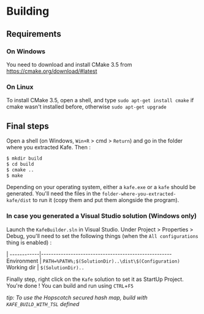 # Building

## Requirements

### On Windows

You need to download and install CMake 3.5 from https://cmake.org/download/#latest

### On Linux

To install CMake 3.5, open a shell, and type `sudo apt-get install cmake` if cmake wasn't installed before, otherwise `sudo apt-get upgrade`

## Final steps

Open a shell (on Windows, `Win+R` > cmd > `Return`) and go in the folder where you extracted Kafe. Then :

```bash
$ mkdir build
$ cd build
$ cmake ..
$ make
```

Depending on your operating system, either a `kafe.exe` or a `kafe` should be generated. You'll need the files in the `folder-where-you-extracted-kafe/dist` to run it (copy them and put them alongside the program).

### In case you generated a Visual Studio solution (Windows only)

Launch the `KafeBuilder.sln` in Visual Studio. Under Project > Properties > Debug, you'll need to set the following things (when the `All configurations` thing is enabled) :

|
------------|-----------------------------------------------------
Environment | `PATH=%PATH%;$(SolutionDir)..\dist\$(Configuration)`
Working dir | `$(SolutionDir)..`

Finally step, right click on the `Kafe` solution to set it as StartUp Project. You're done ! You can build and run using `CTRL`+`F5`

*tip: To use the Hopscotch secured hash map, build with `KAFE_BUILD_WITH_TSL` defined*
